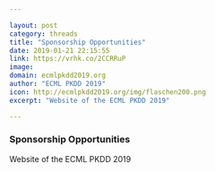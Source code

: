 ```yaml
---

layout: post
category: threads
title: "Sponsorship Opportunities"
date: 2019-01-21 22:15:55
link: https://vrhk.co/2CCRRuP
image: 
domain: ecmlpkdd2019.org
author: "ECML PKDD 2019"
icon: http://ecmlpkdd2019.org/img/flaschen200.png
excerpt: "Website of the ECML PKDD 2019"

---
```


### Sponsorship Opportunities

Website of the ECML PKDD 2019